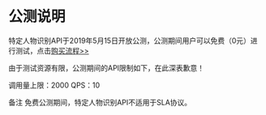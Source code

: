 # 公测说明

特定人物识别API于2019年5月15日开放公测，公测期间用户可以免费（0元）进行测试，点击[购买流程>>](../Pricing/Purchase-Process.md)

由于测试资源有限，公测期间的API限制如下，在此深表歉意！

调用量上限：2000 
QPS：10

备注
免费公测期间，特定人物识别API不适用于SLA协议。

